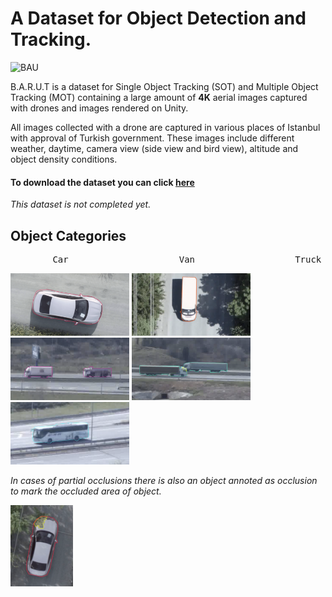 # A Dataset for Object Detection and Tracking.

<img src="https://www.liceoitaliano.net/wp-content/uploads/2017/01/bau-bahcesehir-universitesi-logo.png" alt="BAU" width="250"/>

B.A.R.U.T is a dataset for Single Object Tracking (SOT) and Multiple Object Tracking (MOT) containing a large amount of **4K** aerial images captured with drones and images rendered on Unity.

All images collected with a drone are captured in various places of Istanbul with approval of Turkish government. These images include different weather, daytime, camera view (side view and bird view), altitude and object density conditions.


#### To download the dataset you can click [here](https://drive.google.com/drive/folders/1n35gMs7pXBulr7FrLPxBO0nIq9yvgPQ6?usp=sharing)
*This dataset is not completed yet.*


## Object Categories
<pre>
        Car                     Van                   Truck                   Lorry                   Bus
</pre>

<p float="left">
<img src="https://github.com/bau-barut/bau-barut.github.io/blob/main/car.png?raw=true" alt="Car" width="190" height="100"/>
<img src="https://github.com/bau-barut/bau-barut.github.io/blob/main/van.png?raw=true" alt="Van" width="190" height="100"/>
<img src="https://github.com/bau-barut/bau-barut.github.io/blob/main/truck.png?raw=true" alt="Truck" width="190" height="100"/>
<img src="https://github.com/bau-barut/bau-barut.github.io/blob/main/lorry.png?raw=true" alt="Lorry" width="190" height="100"/>
<img src="https://github.com/bau-barut/bau-barut.github.io/blob/main/bus.png?raw=true" alt="Bus" width="190" height="100"/>
</p>


*In cases of partial occlusions there is also an object annoted as occlusion to mark the occluded area of object.* 

<img src="https://github.com/bau-barut/bau-barut.github.io/blob/main/occlusion.png?raw=true" alt="Occlusion" width="100" height="130"/>
